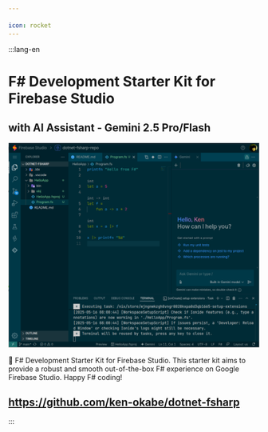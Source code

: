 ```yaml
---

icon: rocket
---
```


:::lang-en

# F# Development Starter Kit for Firebase Studio

## with AI Assistant - Gemini 2.5 Pro/Flash

![image](https://raw.githubusercontent.com/ken-okabe/web-images5/main/img_1747382683637.png)

🚀 F# Development Starter Kit for Firebase Studio. This starter kit aims to provide a robust and smooth out-of-the-box F# experience on Google Firebase Studio. Happy F# coding!

## https://github.com/ken-okabe/dotnet-fsharp

:::